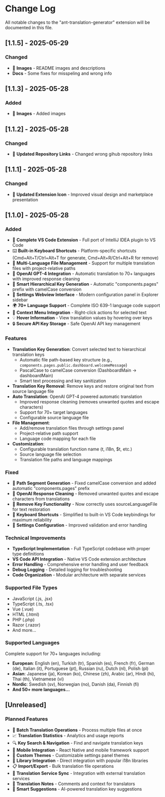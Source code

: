 # Change Log

All notable changes to the "ant-translation-generator" extension will be documented in this file.

## [1.1.5] - 2025-05-29

### Changed
- 🎨 **Images** - README images and descriptions
- **Docs** - Some fixes for misspeling and wrong info

## [1.1.3] - 2025-05-28

### Added
- 🎨 **Images** - Added images

## [1.1.2] - 2025-05-28

### Changed
- 🎨 **Updated Repository Links** - Changed wrong gihub repository links

## [1.1.1] - 2025-05-28

### Changed
- 🎨 **Updated Extension Icon** - Improved visual design and marketplace presentation

## [1.1.0] - 2025-05-28

### Added
- 🚀 **Complete VS Code Extension** - Full port of IntelliJ IDEA plugin to VS Code
- ⌨️ **Built-in Keyboard Shortcuts** - Platform-specific shortcuts (Cmd+Alt+T/Ctrl+Alt+T for generate, Cmd+Alt+R/Ctrl+Alt+R for remove)
- 📁 **Multi-Language File Management** - Support for multiple translation files with project-relative paths
- 🤖 **OpenAI GPT-4 Integration** - Automatic translation to 70+ languages with improved response cleaning
- 🎯 **Smart Hierarchical Key Generation** - Automatic "components.pages" prefix with camelCase conversion
- 🔧 **Settings Webview Interface** - Modern configuration panel in Explorer sidebar
- 🌍 **70+ Language Support** - Complete ISO 639-1 language code support
- 📝 **Context Menu Integration** - Right-click actions for selected text
- 💡 **Hover Information** - View translation values by hovering over keys
- 🔒 **Secure API Key Storage** - Safe OpenAI API key management

### Features
- **Translation Key Generation**: Convert selected text to hierarchical translation keys
  - Automatic file path-based key structure (e.g., `components.pages.public.dashboard.welcomeMessage`)
  - PascalCase to camelCase conversion (DashboardMain → dashboardMain)
  - Smart text processing and key sanitization
- **Translation Key Removal**: Remove keys and restore original text from source language file
- **Auto Translation**: OpenAI GPT-4 powered automatic translation
  - Improved response cleaning (removes unwanted quotes and escape characters)
  - Support for 70+ target languages
  - Configurable source language file
- **File Management**: 
  - Add/remove translation files through settings panel
  - Project-relative path support
  - Language code mapping for each file
- **Customization**:
  - Configurable translation function name (t, i18n, $t, etc.)
  - Source language file selection
  - Translation file paths and language mappings

### Fixed
- 🐛 **Path Segment Generation** - Fixed camelCase conversion and added automatic "components.pages" prefix
- 🐛 **OpenAI Response Cleaning** - Removed unwanted quotes and escape characters from translations
- 🐛 **Remove Key Functionality** - Now correctly uses sourceLanguageFile for text restoration
- 🐛 **Keyboard Shortcuts** - Simplified to built-in VS Code keybindings for maximum reliability
- 🐛 **Settings Configuration** - Improved validation and error handling

### Technical Improvements
- **TypeScript Implementation** - Full TypeScript codebase with proper type definitions
- **VS Code API Integration** - Native VS Code extension architecture
- **Error Handling** - Comprehensive error handling and user feedback
- **Debug Logging** - Detailed logging for troubleshooting
- **Code Organization** - Modular architecture with separate services

### Supported File Types
- JavaScript (.js, .jsx)
- TypeScript (.ts, .tsx)
- Vue (.vue)
- HTML (.html)
- PHP (.php)
- Razor (.razor)
- And more...

### Supported Languages
Complete support for 70+ languages including:
- **European**: English (en), Turkish (tr), Spanish (es), French (fr), German (de), Italian (it), Portuguese (pt), Russian (ru), Dutch (nl), Polish (pl)
- **Asian**: Japanese (ja), Korean (ko), Chinese (zh), Arabic (ar), Hindi (hi), Thai (th), Vietnamese (vi)
- **Nordic**: Swedish (sv), Norwegian (no), Danish (da), Finnish (fi)
- **And 50+ more languages...**

## [Unreleased]

### Planned Features
- 🔄 **Batch Translation Operations** - Process multiple files at once
- 📈 **Translation Statistics** - Analytics and usage reports
- 🔍 **Key Search & Navigation** - Find and navigate translation keys
- 📱 **Mobile Integration** - React Native and mobile framework support
- 🎨 **Custom Themes** - Customizable settings panel themes
- 🔗 **Library Integration** - Direct integration with popular i18n libraries
- 📋 **Import/Export** - Bulk translation file operations
- 🔄 **Translation Service Sync** - Integration with external translation services
- 📝 **Translation Notes** - Comments and context for translators
- 🎯 **Smart Suggestions** - AI-powered translation key suggestions 
